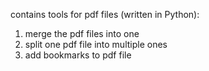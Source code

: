 contains tools for pdf files (written in Python):
1. merge the pdf files into one
2. split one pdf file into multiple ones
3. add bookmarks to pdf file
